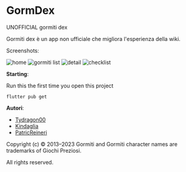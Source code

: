 # GormDex

UNOFFICIAL gormiti dex

Gormiti dex è un app non ufficiale che migliora l'esperienza della wiki.

Screenshots:


![home](screenshots/serie.jpg)
![gormiti list](screenshots/list.jpg)
![detail](screenshots/detail.jpg)
![checklist](screenshots/checklist.jpg)


**Starting**:

Run this the first time you open this project
```console
flutter pub get
```

**Autori**:
- [Tydragon00](https://github.com/Tydragon00)
- [Kindaglia](https://github.com/Kindaglia)
- [PatricReineri](https://github.com/PatricReineri)




Copyright (c) © 2013–2023 
Gormiti and Gormiti character names are trademarks of Giochi Preziosi.

All rights reserved.